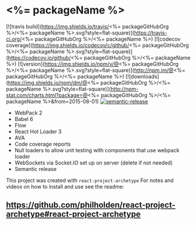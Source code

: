 # <%= packageName %>

[![travis build](https://img.shields.io/travis/<%= packageGitHubOrg %>/<%= packageName %>.svg?style=flat-square)](https://travis-ci.org/<%= packageGitHubOrg %>/<%= packageName %>)
[![codecov coverage](https://img.shields.io/codecov/c/github/<%= packageGitHubOrg %>/<%= packageName %>.svg?style=flat-square)](https://codecov.io/github/<%= packageGitHubOrg %>/<%= packageName %>)
[![version](https://img.shields.io/npm/v/@<%= packageGitHubOrg %>/<%= packageName %>.svg?style=flat-square)](http://npm.im/@<%= packageGitHubOrg %>/<%= packageName %>)
[![downloads](https://img.shields.io/npm/dm/@<%= packageGitHubOrg %>/<%= packageName %>.svg?style=flat-square)](http://npm-stat.com/charts.html?package=@<%= packageGitHubOrg %>/<%= packageName %>&from=2015-08-01)
[![semantic-release](https://img.shields.io/badge/%20%20%F0%9F%93%A6%F0%9F%9A%80-semantic--release-e10079.svg?style=flat-square)](https://github.com/semantic-release/semantic-release)

* WebPack 2
* Babel 6
* Flow
* React Hot Loader 3
* AVA
* Code coverage reports
* Null loaders to allow unit testing with components that use webpack loader
* WebSockets via Socket.IO set up on server (delete if not needed)
* Semantic release

This project was created with `react-project-archetype` For notes and videos on how to install and use see the readme:

## https://github.com/philholden/react-project-archetype#react-project-archetype
